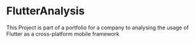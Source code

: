 # FlutterAnalysis
This Project is part of a portfolio for a company to analysing the usage of Flutter as a cross-platform mobile framework
